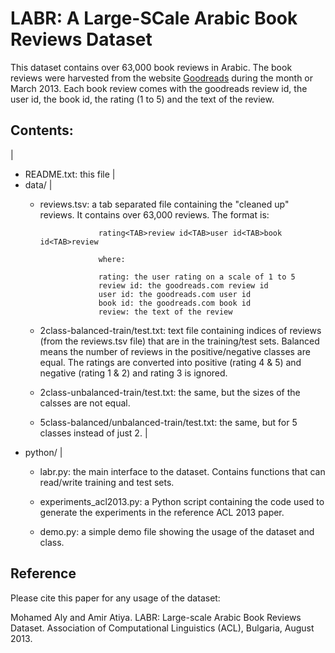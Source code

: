 LABR: A Large-SCale Arabic Book Reviews Dataset
===============================================

This dataset contains over 63,000 book reviews in Arabic. The book reviews
were harvested from the website [Goodreads](http://www.goodreads.com) during the month or March 2013. Each book review comes with the goodreads review id, the user id, the book id, the rating (1 to 5) and the text of the review.

Contents:
---------
|
- README.txt: this file
|
- data/
 |                     
  - reviews.tsv: a tab separated file containing the "cleaned up" reviews. 
                     It contains over 63,000 reviews. The format is:
                     
                     rating<TAB>review id<TAB>user id<TAB>book id<TAB>review
                     
                     where:
                     
                     rating: the user rating on a scale of 1 to 5
                     review id: the goodreads.com review id
                     user id: the goodreads.com user id
                     book id: the goodreads.com book id
                     review: the text of the review
  
  - 2class-balanced-train/test.txt: text file containing indices of reviews 
                     (from the reviews.tsv file) that are in the training/test
                     sets. Balanced means the number of reviews in the 
                     positive/negative classes are equal. The ratings are 
                     converted into positive (rating 4 & 5) and negative 
                     (rating 1 & 2) and rating 3 is ignored.
                     
  - 2class-unbalanced-train/test.txt: the same, but the sizes of the calsses 
                     are not equal.
                     
  - 5class-balanced/unbalanced-train/test.txt: the same, but for 5 classes 
                     instead of just 2.
|
- python/
  |
   - labr.py: the main interface to the dataset. Contains functions that can
              read/write training and test sets.
              
   - experiments_acl2013.py: a Python script containing the code used to 
              generate the experiments in the reference ACL 2013 paper.
              
   - demo.py: a simple demo file showing the usage of the dataset and class.
   
   
Reference
---------
Please cite this paper for any usage of the dataset:

Mohamed Aly and Amir Atiya. LABR: Large-scale Arabic Book Reviews Dataset.
Association of Computational Linguistics (ACL), Bulgaria, August 2013.
